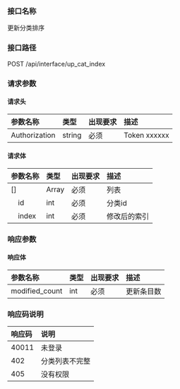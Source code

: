 ### 接口名称
更新分类排序

### 接口路径
POST /api/interface/up_cat_index

### 请求参数

#### 请求头

参数名称      | 类型   | 出现要求 | 描述
:-------------|:-------|:-------|:------------
Authorization | string | 必须     | Token xxxxxx

#### 请求体

参数名称    | 类型  | 出现要求 | 描述
:-----------|:------|:-------|:------
[]          | Array | 必须     | 列表
&emsp;id    | int   | 必须     | 分类id
&emsp;index | int   | 必须     | 修改后的索引

### 响应参数

#### 响应体

参数名称       | 类型 | 出现要求 | 描述
:--------------|:-----|:-------|:-----
modified_count | int  | 必须     | 更新条目数

### 响应码说明

响应码 | 说明
:------|:-------
40011  | 未登录
402    | 分类列表不完整
405    | 没有权限